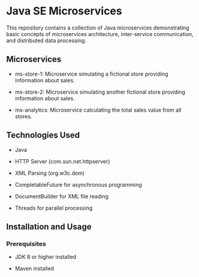 # Java SE Microservices

This repository contains a collection of Java microservices demonstrating basic concepts of microservices architecture, inter-service communication, and distributed data processing.

## Microservices

- ms-store-1: Microservice simulating a fictional store providing information about sales.

- ms-store-2: Microservice simulating another fictional store providing information about sales.

- ms-analytics: Microservice calculating the total sales value from all stores.

## Technologies Used

- Java

- HTTP Server (com.sun.net.httpserver)

- XML Parsing (org.w3c.dom)

- CompletableFuture for asynchronous programming

- DocumentBuilder for XML file reading

- Threads for parallel processing

## Installation and Usage

### Prerequisites

- JDK 8 or higher installed

- Maven installed
